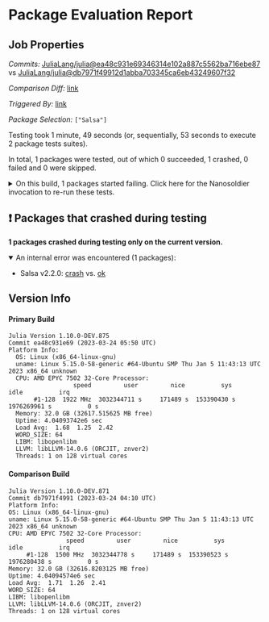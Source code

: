 # Package Evaluation Report

## Job Properties

*Commits:* [JuliaLang/julia@ea48c931e69346314e102a887c5562ba716ebe87](https://github.com/JuliaLang/julia/commit/ea48c931e69346314e102a887c5562ba716ebe87) vs [JuliaLang/julia@db7971f49912d1abba703345ca6eb43249607f32](https://github.com/JuliaLang/julia/commit/db7971f49912d1abba703345ca6eb43249607f32)

*Comparison Diff:* [link](https://github.com/JuliaLang/julia/compare/db7971f49912d1abba703345ca6eb43249607f32...ea48c931e69346314e102a887c5562ba716ebe87)

*Triggered By:* [link](https://github.com/JuliaLang/julia/pull/48913#issuecomment-1482318766)

*Package Selection:* `["Salsa"]`

Testing took 1 minute, 49 seconds (or, sequentially, 53 seconds to execute 2 package tests suites).

In total, 1 packages were tested, out of which 0 succeeded, 1 crashed, 0 failed and 0 were skipped.


<details><summary>On this build, 1 packages started failing. Click here for the Nanosoldier invocation to re-run these tests.</summary>
<p>

```
@nanosoldier `runtests(["Salsa"])`
```

</p>
</details>


## ❗ Packages that crashed during testing

**1 packages crashed during testing only on the current version.**

<details open><summary>An internal error was encountered (1 packages):</summary>
<p>


- Salsa v2.2.0: [crash](https://s3.amazonaws.com/julialang-reports/nanosoldier/pkgeval/by_hash/ea48c93_vs_db7971f/Salsa.primary.log) vs. [ok](https://s3.amazonaws.com/julialang-reports/nanosoldier/pkgeval/by_hash/ea48c93_vs_db7971f/Salsa.against.log)

</p>
</details>


## Version Info

#### Primary Build

```
Julia Version 1.10.0-DEV.875
Commit ea48c931e69 (2023-03-24 05:50 UTC)
Platform Info:
  OS: Linux (x86_64-linux-gnu)
  uname: Linux 5.15.0-58-generic #64-Ubuntu SMP Thu Jan 5 11:43:13 UTC 2023 x86_64 unknown
  CPU: AMD EPYC 7502 32-Core Processor: 
                  speed         user         nice          sys         idle          irq
       #1-128  1922 MHz  3032344711 s     171489 s  153390430 s  1976269961 s          0 s
  Memory: 32.0 GB (32617.515625 MB free)
  Uptime: 4.04093742e6 sec
  Load Avg:  1.68  1.25  2.42
  WORD_SIZE: 64
  LIBM: libopenlibm
  LLVM: libLLVM-14.0.6 (ORCJIT, znver2)
  Threads: 1 on 128 virtual cores

```

  #### Comparison Build

  ```
Julia Version 1.10.0-DEV.871
Commit db7971f4991 (2023-03-24 04:10 UTC)
Platform Info:
  OS: Linux (x86_64-linux-gnu)
  uname: Linux 5.15.0-58-generic #64-Ubuntu SMP Thu Jan 5 11:43:13 UTC 2023 x86_64 unknown
  CPU: AMD EPYC 7502 32-Core Processor: 
                  speed         user         nice          sys         idle          irq
       #1-128  1500 MHz  3032344778 s     171489 s  153390523 s  1976280438 s          0 s
  Memory: 32.0 GB (32616.8203125 MB free)
  Uptime: 4.04094574e6 sec
  Load Avg:  1.71  1.26  2.41
  WORD_SIZE: 64
  LIBM: libopenlibm
  LLVM: libLLVM-14.0.6 (ORCJIT, znver2)
  Threads: 1 on 128 virtual cores

  ```
  <!-- Generated on 2023-03-26T00:00:20.795 -->
